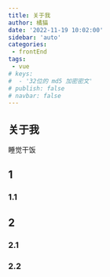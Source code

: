 ```yaml
---
title: 关于我
author: 橘猫
date: '2022-11-19 10:02:00'
sidebar: 'auto'
categories:
 - frontEnd
tags:
 - vue
# keys:
#  - '32位的 md5 加密密文'
# publish: false
# navbar: false
---
```

## 关于我
睡觉干饭
## 1
### 1.1
## 2
### 2.1
### 2.2

<Vssue />
